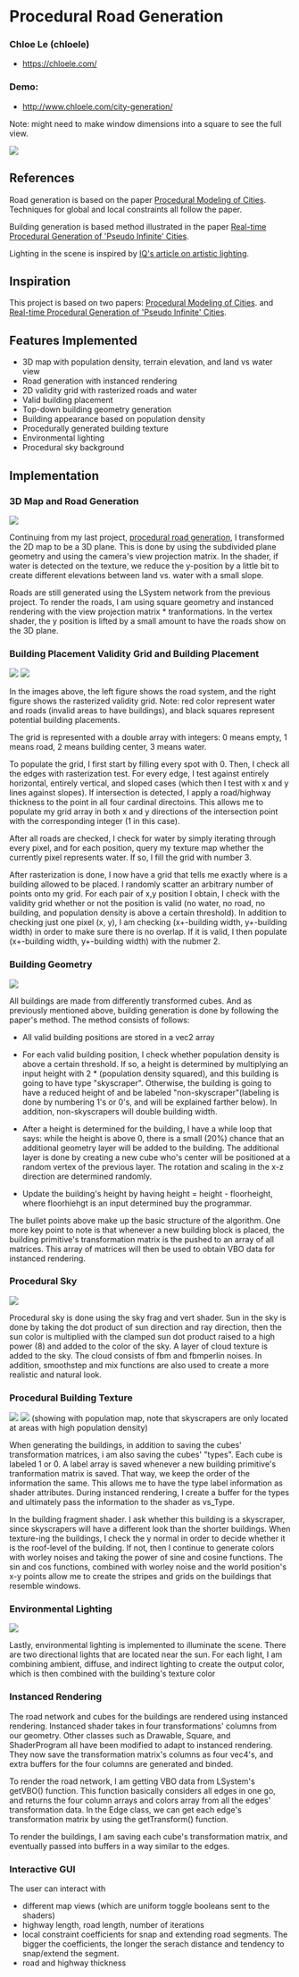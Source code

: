 # Procedural Road Generation

### Chloe Le (chloele)
- https://chloele.com/

### Demo: 
- http://www.chloele.com/city-generation/

Note: might need to make window dimensions into a square to see the full view.

![](demos/demo8.png)





## References
Road generation is based on the paper [Procedural Modeling of Cities](https://github.com/chloele33/road-generation/blob/master/proceduralCityGeneration.pdf). 
Techniques for global and local constraints all follow the paper.

Building generation is based method illustrated in the paper [Real-time Procedural Generation of 'Pseudo Infinite' Cities](procedural_infinite_cities.pdf). 

Lighting in the scene is inspired by [IQ's article on artistic lighting](http://iquilezles.org/www/articles/outdoorslighting/outdoorslighting.htm).

## Inspiration
This project is based on two papers: [Procedural Modeling of Cities](https://github.com/chloele33/road-generation/blob/master/proceduralCityGeneration.pdf). 
and [Real-time Procedural Generation of 'Pseudo Infinite' Cities](procedural_infinite_cities.pdf). 


## Features Implemented
- 3D map with population density, terrain elevation, and land vs water view
- Road generation with instanced rendering
- 2D validity grid with rasterized roads and water
- Valid building placement
- Top-down building geometry generation
- Building appearance based on population density
- Procedurally generated building texture
- Environmental lighting
- Procedural sky background

## Implementation

### 3D Map and Road Generation
![](demos/demo0.png)

Continuing from my last project, [procedural road generation](http://www.chloele.com/road-generation/), I transformed the 2D map to be a 3D plane. 
This is done by using the subdivided plane geometry and using the camera's view projection matrix. In the shader, if water is detected on the texture, we reduce the 
y-position by a little bit to create different elevations between land vs. water with a small slope. 

Roads are still generated using the LSystem network from the previous project. To render the roads, I am using square geometry and instanced rendering with the view projection matrix * tranformations. In the vertex shader, the y position is lifted by 
a small amount to have the roads show on the 3D plane. 

### Building Placement Validity Grid and Building Placement
![](demos/demo1.png) ![](demos/demo2.png)

In the images above, the left figure shows the road system, and the right figure shows the rasterized validity grid. Note: red color represent water and roads (invalid areas to have buildings), and black squares represent potential building placements.  

The grid is represented with a double array with integers: 0 means empty, 1 means road, 2 means building center, 3 means water. 

To populate the grid, I first start by filling every spot with 0. Then, I check all the edges with rasterization test. For every edge, I test against entirely horizontal, entirely vertical, and sloped cases (which then I test with x and y lines against slopes). If intersection is detected, I apply a road/highway thickness to the point in all four cardinal directoins. 
This allows me to populate my grid array in both x and y directions of the intersection point with the corresponding integer (1 in this case).

After all roads are checked, I check for water by simply iterating through every pixel, and for each position, query my texture map whether the currently pixel represents water. If so, I fill the grid with number 3.  

After rasterization is done, I now have a grid that tells me exactly where is a building allowed to be placed. 
I randomly scatter an arbitrary number of points onto my grid. For each pair of x,y position I obtain, I check with the validity grid whether or not the position is valid (no water, no road, no building, and population density is above a certain threshold). In addition to checking just one pixel (x, y), I am checking (x+-building width, y+-building width) in order to make sure there is no overlap. If it is valid, I then populate (x+-building width, y+-building width) with the nubmer 2. 



### Building Geometry
![](demos/demo3.png)


All buildings are made from differently transformed cubes. And as previously mentioned above, building generation is done by following the paper's method. The method consists of follows:
   
- All valid building positions are stored in a vec2 array
   
- For each valid building position, I check whether population density is above a certain threshold. If so, a height is determined by multiplying an input height with 2 * (population density squared), and this building is going to have type "skyscraper". Otherwise, the building is going to have a reduced height of  and be labeled "non-skyscraper"(labeling is done by numbering 1's or 0's, and will be explained farther below). In addition, non-skyscrapers will double building width.

- After a height is determined for the building, I have a while loop that says: while the height is above 0, there is a small (20%) chance that an additional geometry layer will be added to the building. The additional layer is done by creating a new cube who's center will be positioned at a random vertex of the previous layer. The rotation and scaling in the x-z direction are determined randomly. 

- Update the building's height by having height = height - floorheight, where floorhiehgt is an input determined buy the programmar. 

The bullet points above make up the basic structure of the algorithm. One more key point to note is that whenever a new building block is placed, the building primitive's transformation matrix is the pushed to an array of all matrices. This array of matrices will then be used to obtain VBO data for instanced rendering. 
    


### Procedural Sky
![](demos/demo4.png)

Procedural sky is done using the sky frag and vert shader. Sun in the sky is done by taking the dot product of sun direction and ray direction, then the sun color is multiplied with the clamped sun dot product raised to a high power (8) and added to the color of the sky. 
A layer of cloud texture is added to the sky. The cloud consists of fbm and fbmperlin noises. In addition, smoothstep and mix functions are also used to create a more realistic and natural look.

### Procedural Building Texture
![](demos/demo9.png)
![](demos/demo10.png)
(showing with population map, note that skyscrapers are only located at areas with high population density)


When generating the buildings, in addition to saving the cubes' transformation matrices, i am also saving the cubes' "types". Each cube is labeled 1 or 0. A label array is saved whenever a new building primitive's tranformation matrix is saved. That way, we keep the order of the information the same.
This allows me to have the type label information as shader attributes. During instanced rendering, I create a buffer for the types and ultimately pass the information to the shader as vs_Type. 

In the building fragment shader. I ask whether this building is a skyscraper, since skyscrapers will have a different look than the shorter buildings.
When texture-ing the buildings, I check the y normal in order to decide whether it is the roof-level of the building. If not, then I continue to generate 
colors with worley noises and taking the power of sine and cosine functions. The sin and cos functions, combined with worley noise and the world position's x-y points allow me to create the stripes and grids on the buildings that resemble windows.

### Environmental Lighting
![](demos/demo7.png)

Lastly, environmental lighting is implemented to illuminate the scene. There are two directional lights that are located near the sun. For each light, I am combining ambient, diffuse, and indirect lighting to create the output color, which is then combined with the building's texture color 





### Instanced Rendering
The road network and cubes for the buildings are rendered using instanced rendering. Instanced shader takes in four transformations' columns from our geometry. Other classes such as Drawable, Square, and ShaderProgram all have been modified to adapt to instanced rendering. 
They now save the transformation matrix's columns as four vec4's, and extra buffers for the four columns are generated and binded.

To render the road network, I am getting VBO data from LSystem's getVBO() function. This function basically considers all edges in one go, and returns the four column arrays and colors array from all the edges' transformation data. 
In the Edge class, we can get each edge's transformation matrix by using the getTransform() function. 

To render the buildings, I am saving each cube's transformation matrix, and eventually passed into buffers in a way similar to the edges. 

### Interactive GUI
The user can interact with
  - different map views (which are uniform toggle booleans sent to the shaders)
  - highway length, road length, number of iterations
  - local constraint coefficients for snap and extending road segments. The bigger the coefficients, the longer the serach distance and tendency to snap/extend the segment. 
  - road and highway thickness
 
